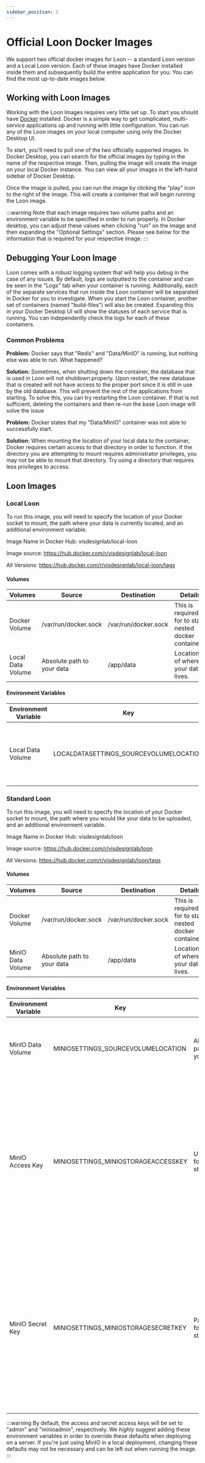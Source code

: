 ```yaml
---
sidebar_position: 1
---
```


# Official Loon Docker Images

We support two official docker images for Loon -- a standard Loon version and a Local Loon version. Each of these images have Docker installed inside them and subsequently build the entire application for you. You can find the most up-to-date images below.

## Working with Loon Images

Working with the Loon Images requires very little set up. To start you should have [Docker](https://www.docker.com/) installed. Docker is a simple way to get complicated, multi-service applications up and running with little configuration. You can run any of the Loon images on your local computer using only the Docker Desktop UI.

To start, you'll need to pull one of the two officially supported images. In Docker Desktop, you can search for the official images by typing in the name of the respective image. Then, pulling the image will create the image on your local Docker instance. You can view all your images in the left-hand sidebar of Docker Desktop.

Once the image is pulled, you can run the image by clicking the "play" icon to the right of the image. This will create a container that will begin running the Loon image.

:::warning
Note that each image requires two volume paths and an environment variable to be specified in order to run properly. In Docker desktop, you can adjust these values when clicking "run" on the image and then expanding the "Optional Settings" section. Please see below for the information that is required for your respective image.
:::

## Debugging Your Loon Image

Loon comes with a robust logging system that will help you debug in the case of any issues. By default, logs are outputted to the container and can be seen in the "Logs" tab when your container is running. Additionally, each of the separate services that run inside the Loon container will be separated in Docker for you to investigate. When you start the Loon container, another set of containers (named "build-files") will also be created. Expanding this in your Docker Desktop UI will show the statuses of each service that is running. You can independently check the logs for each of these containers.

### Common Problems

**Problem:** Docker says that "Redis" and "Data/MinIO" is running, but nothing else was able to run. What happened?

**Solution:** Sometimes, when shutting down the container, the database that is used in Loon will not shutdown properly. Upon restart, the new database that is created will not have access to the proper port since it is still in use by the old database. This will prevent the rest of the applications from starting. To solve this, you can try restarting the Loon container. If that is not sufficient, deleting the containers and then re-run the base Loon image will solve the issue

**Problem:** Docker states that my "Data/MinIO" container was not able to successfully start.

**Solution:** When mounting the location of your local data to the container, Docker requires certain access to that directory in order to function. If the directory you are attempting to mount requires administrator privileges, you may not be able to mount that directory. Try using a directory that requires less privileges to access.

## Loon Images

### Local Loon

To run this image, you will need to specify the location of your Docker socket to mount, the path where your data is currently located, and an additional environment variable.

Image Name in Docker Hub: visdesignlab/local-loon

Image source: https://hub.docker.com/r/visdesignlab/local-loon

All Versions: https://hub.docker.com/r/visdesignlab/local-loon/tags

#### Volumes

| Volumes           | Source                     | Destination          | Details                                                 |
| ----------------- | -------------------------- | -------------------- | ------------------------------------------------------- |
| Docker Volume     | /var/run/docker.sock       | /var/run/docker.sock | This is required for to start nested docker containers. |
| Local Data Volume | Absolute path to your data | /app/data            | Location of where your data lives.                      |

#### Environment Variables

| Environment Variable | Key                                    | Value                      | Details                                                 |
| -------------------- | -------------------------------------- | -------------------------- | ------------------------------------------------------- |
| Local Data Volume    | LOCALDATASETTINGS_SOURCEVOLUMELOCATION | Absolute path to your data | This will be identical to your Data Volume source path. |

### Standard Loon

To run this image, you will need to specify the location of your Docker socket to mount, the path where you would like your data to be uploaded, and an additional environment variable.

Image Name in Docker Hub: visdesignlab/loon

Image source: https://hub.docker.com/r/visdesignlab/loon

All Versions: https://hub.docker.com/r/visdesignlab/loon/tags

#### Volumes

| Volumes           | Source                     | Destination          | Details                                                 |
| ----------------- | -------------------------- | -------------------- | ------------------------------------------------------- |
| Docker Volume     | /var/run/docker.sock       | /var/run/docker.sock | This is required for to start nested docker containers. |
| MinIO Data Volume | Absolute path to your data | /app/data            | Location of where your data lives.                      |

#### Environment Variables

| Environment Variable | Key                                | Value                      | Details                                                 |
| -------------------- | ---------------------------------- | -------------------------- | ------------------------------------------------------- |
| MinIO Data Volume    | MINIOSETTINGS_SOURCEVOLUMELOCATION | Absolute path to your data | This will be identical to your Data Volume source path. |
| MinIO Access Key   | MINIOSETTINGS_MINIOSTORAGEACCESSKEY | Username for MinIO storage | This will be used as the access key when accessing the MinIO bucket via AWS CLI and will be used as the username when using the web UI. Must be longer than 3 characters in length. |
| MinIO Secret Key   | MINIOSETTINGS_MINIOSTORAGESECRETKEY | Password for MinIO storage | This will be used as the secret access key when accessing the MinIO bucket via AWS CLI and will be used as the password when using the web UI. Must be longer than 7 characters in length.|


:::warning
By default, the access and secret access keys will be set to "admin" and "minioadmin", respectively. We _highly_ suggest adding these environment variables in order to override these defaults when deploying on a server. If you're just using MinIO in a local deployment, changing these defaults may not be necessary and can be left out when running the image.
:::
